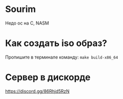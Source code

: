# Sourim
Недо ос на C, NASM
# Как создать iso образ?
Пропишите в терминале команду: ```make build-x86_64```
# Сервер в дискорде
https://discord.gg/86Rhjd5RzN

